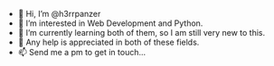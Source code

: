 - 👋 Hi, I’m @h3rrpanzer
- 👀 I’m interested in Web Development and Python.
- 🌱 I’m currently learning both of them, so I am still very new to this.
- 💞️ Any help is appreciated in both of these fields.
- 📫 Send me a pm to get in touch...

<!---
h3rrpanzer/h3rrpanzer is a ✨ special ✨ repository because its `README.md` (this file) appears on your GitHub profile.
You can click the Preview link to take a look at your changes.
--->
